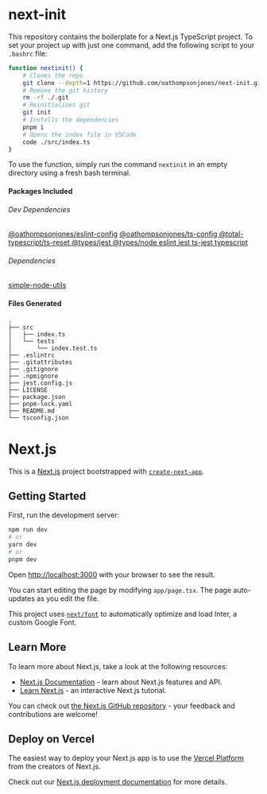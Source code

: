 # next-init
This repository contains the boilerplate for a Next.js TypeScript project.
To set your project up with just one command, add the following script to your `.bashrc` file:
```sh
function nextinit() {
    # Clones the repo
    git clone --depth=1 https://github.com/oathompsonjones/next-init.git .
    # Remove the git history
    rm -rf ./.git
    # Reinitialises git
    git init
    # Installs the dependencies
    pnpm i
    # Opens the index file in VSCode
    code ./src/index.ts
}
```
To use the function, simply run the command `nextinit` in an empty directory using a fresh bash terminal.

#### Packages Included
###### Dev Dependencies
[@oathompsonjones/eslint-config](https://npmjs.org/package/@oathompsonjones/eslint-config)
[@oathompsonjones/ts-config    ](https://npmjs.org/package/@oathompsonjones/ts-config    )
[@total-typescript/ts-reset    ](https://npmjs.org/package/@total-typescript/ts-reset    )
[@types/jest                   ](https://npmjs.org/package/@types/jest                   )
[@types/node                   ](https://npmjs.org/package/@types/node                   )
[eslint                        ](https://npmjs.org/package/eslint                        )
[jest                          ](https://npmjs.org/package/jest                          )
[ts-jest                       ](https://npmjs.org/package/ts-jest                       )
[typescript                    ](https://npmjs.org/package/typescript                    )
###### Dependencies
[simple-node-utils             ](https://npmjs.org/package/simple-node-utils             )

#### Files Generated
```
.
├── src
│   ├── index.ts
│   └── tests
│       └── index.test.ts
├── .eslintrc
├── .gitattributes
├── .gitignore
├── .npmignore
├── jest.config.js
├── LICENSE
├── package.json
├── pnpm-lock.yaml
├── README.md
└── tsconfig.json
```

# Next.js
This is a [Next.js](https://nextjs.org/) project bootstrapped with [`create-next-app`](https://github.com/vercel/next.js/tree/canary/packages/create-next-app).

## Getting Started

First, run the development server:

```bash
npm run dev
# or
yarn dev
# or
pnpm dev
```

Open [http://localhost:3000](http://localhost:3000) with your browser to see the result.

You can start editing the page by modifying `app/page.tsx`. The page auto-updates as you edit the file.

This project uses [`next/font`](https://nextjs.org/docs/basic-features/font-optimization) to automatically optimize and load Inter, a custom Google Font.

## Learn More

To learn more about Next.js, take a look at the following resources:

- [Next.js Documentation](https://nextjs.org/docs) - learn about Next.js features and API.
- [Learn Next.js](https://nextjs.org/learn) - an interactive Next.js tutorial.

You can check out [the Next.js GitHub repository](https://github.com/vercel/next.js/) - your feedback and contributions are welcome!

## Deploy on Vercel

The easiest way to deploy your Next.js app is to use the [Vercel Platform](https://vercel.com/new?utm_medium=default-template&filter=next.js&utm_source=create-next-app&utm_campaign=create-next-app-readme) from the creators of Next.js.

Check out our [Next.js deployment documentation](https://nextjs.org/docs/deployment) for more details.

